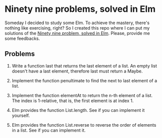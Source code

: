 # Ninety nine problems, solved in Elm

Someday I decided to study some Elm. To achieve the mastery, there's nothing like
exercising, right? So I created this repo where I can put my solutions of the
[Ninety nine problem, solved in Elm](https://johncrane.gitbooks.io/ninety-nine-elm-problems/).
Please, provide me some feedbacks.

## Problems

1. Write a function last that returns the last element of a list.
   An empty list doesn't have a last element, therefore last must return a Maybe.

2. Implement the function penultimate to find the next to last element of a list.

3. Implement the function elementAt to return the n-th element of a list.
  The index is 1-relative, that is, the first element is at index 1.

4. Elm provides the function List.length.
See if you can implement it yourself.

5. Elm provides the function List.reverse to reverse the order of elements
in a list. See if you can implement it.
